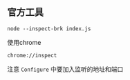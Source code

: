 ## 官方工具
```
node --inspect-brk index.js
```

使用chrome

```
chrome://inspect
```

注意 `Configure` 中要加入监听的地址和端口 
